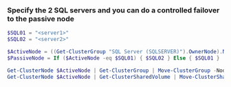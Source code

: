 ### Specify the 2 SQL servers and you can do a controlled failover to the passive node

```powershell
$SQL01 = "<server1>"
$SQL02 = "<server2>"

$ActiveNode = ((Get-ClusterGroup "SQL Server (SQLSERVER)").OwnerNode).Name
$PassiveNode = If ($ActiveNode -eq $SQL01) { $SQL02 } Else { $SQL01 }

Get-ClusterNode $ActiveNode | Get-ClusterGroup | Move-ClusterGroup -Node $PassiveNode
Get-ClusterNode $ActiveNode | Get-ClusterSharedVolume | Move-ClusterSharedVolume -Node $PassiveNode
```